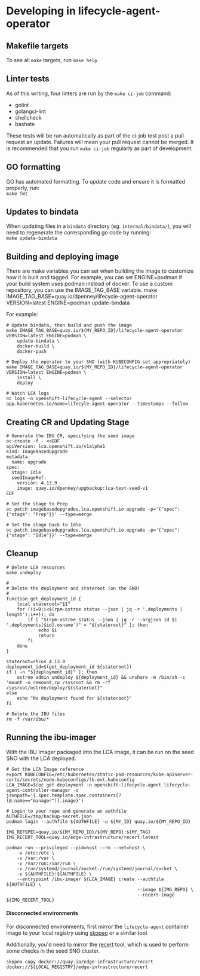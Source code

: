 # Developing in lifecycle-agent-operator

## Makefile targets

To see all `make` targets, run `make help`

## Linter tests

As of this writing, four linters are run by the `make ci-job` command:

* golint
* golangci-lint
* shellcheck
* bashate

These tests will be run automatically as part of the ci-job test post a pull request an update. Failures will mean your pull request
cannot be merged. It is recommended that you run `make ci-job` regularly as part of development.

## GO formatting

GO has automated formatting. To update code and ensure it is formatted properly, run:<br>`make fmt`

## Updates to bindata

When updating files in a `bindata` directory (eg. `internal/bindata/`), you will need to regenerate the
corresponding go code by running:<br>
`make update-bindata`

## Building and deploying image

There are make variables you can set when building the image to customize how it is built and tagged. For example, you can set
ENGINE=podman if your build system uses podman instead of docker. To use a custom repository, you can use the IMAGE_TAG_BASE variable.
make IMAGE_TAG_BASE=quay.io/dpenney/lifecycle-agent-operator VERSION=latest ENGINE=podman update-bindata

For example:

```console
# Update bindata, then build and push the image
make IMAGE_TAG_BASE=quay.io/${MY_REPO_ID}/lifecycle-agent-operator VERSION=latest ENGINE=podman \
    update-bindata \
    docker-build \
    docker-push

# Deploy the operator to your SNO (with KUBECONFIG set appropriately)
make IMAGE_TAG_BASE=quay.io/${MY_REPO_ID}/lifecycle-agent-operator VERSION=latest ENGINE=podman \
    install \
    deploy

# Watch LCA logs
oc logs -n openshift-lifecycle-agent --selector app.kubernetes.io/name=lifecyle-agent-operator --timestamps --follow
```

## Creating CR and Updating Stage

```console
# Generate the IBU CR, specifying the seed image
oc create -f - <<EOF
apiVersion: lca.openshift.io/v1alpha1
kind: ImageBasedUpgrade
metadata:
  name: upgrade
spec:
  stage: Idle
  seedImageRef:
    version: 4.13.9
    image: quay.io/dpenney/upgbackup:lca-test-seed-v1
EOF

# Set the stage to Prep
oc patch imagebasedupgrades.lca.openshift.io upgrade -p='{"spec": {"stage": "Prep"}}' --type=merge

# Set the stage back to Idle
oc patch imagebasedupgrades.lca.openshift.io upgrade -p='{"spec": {"stage": "Idle"}}' --type=merge
```

## Cleanup
```console
# Delete LCA resources
make undeploy

#
# Delete the deployment and stateroot (on the SNO)
#
function get_deployment_id {
    local stateroot="$1"
    for ((i=0;i<$(rpm-ostree status --json | jq -r '.deployments | length');i++)); do
        if [ "$(rpm-ostree status --json | jq -r --argjson id $i '.deployments[$id].osname')" = "${stateroot}" ]; then
            echo $i
            return
        fi
    done
}

stateroot=rhcos_4.13.9
deployment_id=$(get_deployment_id ${stateroot})
if [ -n "${deployment_id}" ]; then
    ostree admin undeploy ${deployment_id} && unshare -m /bin/sh -c "mount -o remount,rw /sysroot && rm -rf /sysroot/ostree/deploy/${stateroot}"
else
    echo "No deployment found for ${stateroot}"
fi

# Delete the IBU files
rm -f /var/ibu/*
```

## Running the ibu-imager

With the IBU Imager packaged into the LCA image, it can be run on the seed SNO with the LCA deployed.

```console
# Get the LCA Image reference
export KUBECONFIG=/etc/kubernetes/static-pod-resources/kube-apiserver-certs/secrets/node-kubeconfigs/lb-ext.kubeconfig
LCA_IMAGE=$(oc get deployment -n openshift-lifecycle-agent lifecycle-agent-controller-manager -o jsonpath='{.spec.template.spec.containers[?(@.name=="manager")].image}')

# Login to your repo and generate an authfile
AUTHFILE=/tmp/backup-secret.json
podman login --authfile ${AUTHFILE} -u ${MY_ID} quay.io/${MY_REPO_ID}

IMG_REFSPEC=quay.io/${MY_REPO_ID}/${MY_REPO}:${MY_TAG}
IMG_RECERT_TOOL=quay.io/edge-infrastructure/recert:latest

podman run --privileged --pid=host --rm --net=host \
    -v /etc:/etc \
    -v /var:/var \
    -v /var/run:/var/run \
    -v /run/systemd/journal/socket:/run/systemd/journal/socket \
    -v ${AUTHFILE}:${AUTHFILE} \
    --entrypoint /ibu-imager ${LCA_IMAGE} create --authfile ${AUTHFILE} \
                                                 --image ${IMG_REPO} \
                                                 --recert-image ${IMG_RECERT_TOOL}
```

#### Disconnected environments

For disconnected environments, first mirror the `lifecycle-agent` container image to your local registry using
[skopeo](https://github.com/containers/skopeo) or a similar tool.

Additionally, you'd need to mirror the [recert](https://github.com/rh-ecosystem-edge/recert) tool, which is used to
perform some checks in the seed SNO cluster.

```shell
skopeo copy docker://quay.io/edge-infrastructure/recert docker://${LOCAL_REGISTRY}/edge-infrastructure/recert
```
